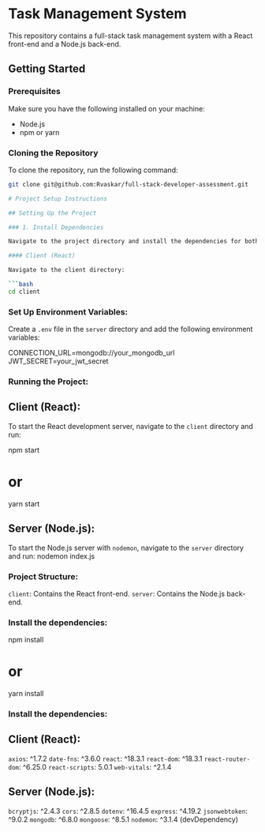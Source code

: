 # Task Management System

This repository contains a full-stack task management system with a React front-end and a Node.js back-end.

## Getting Started

### Prerequisites

Make sure you have the following installed on your machine:

- Node.js
- npm or yarn

### Cloning the Repository

To clone the repository, run the following command:

````bash
git clone git@github.com:Rvaskar/full-stack-developer-assessment.git

# Project Setup Instructions

## Setting Up the Project

### 1. Install Dependencies

Navigate to the project directory and install the dependencies for both the client and server.

#### Client (React)

Navigate to the client directory:

```bash
cd client

````
### Set Up Environment Variables:
Create a `.env` file in the `server` directory and add the following environment variables:

CONNECTION_URL=mongodb://your_mongodb_url
JWT_SECRET=your_jwt_secret


### Running the Project:
## Client (React):
To start the React development server, navigate to the `client` directory and run:

npm start
# or
yarn start

## Server (Node.js):
To start the Node.js server with `nodemon`, navigate to the `server` directory and run:
nodemon index.js

### Project Structure:
`client`: Contains the React front-end.
`server`: Contains the Node.js back-end.


### Install the dependencies:
npm install
# or
yarn install

### Install the dependencies:
## Client (React):
`axios`: ^1.7.2
`date-fns`: ^3.6.0
`react`: ^18.3.1
`react-dom`: ^18.3.1
`react-router-dom`: ^6.25.0
`react-scripts`: 5.0.1
`web-vitals`: ^2.1.4

## Server (Node.js):
`bcryptjs`: ^2.4.3
`cors`: ^2.8.5
`dotenv`: ^16.4.5
`express`: ^4.19.2
`jsonwebtoken`: ^9.0.2
`mongodb`: ^6.8.0
`mongoose`: ^8.5.1
`nodemon`: ^3.1.4 (devDependency)